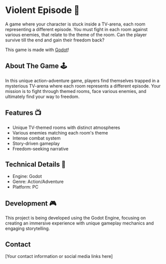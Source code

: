 # Violent Episode 🧟

A game where your character is stuck inside a TV-arena, each room representing a different episode. You must fight in each room against various enemies, that relate to the theme of the room. Can the player survive till the end and gain their freedom back?

This game is made with [Godot](https://godotengine.org/)!

## About The Game 🕹️
In this unique action-adventure game, players find themselves trapped in a mysterious TV-arena where each room represents a different episode. Your mission is to fight through themed rooms, face various enemies, and ultimately find your way to freedom.

## Features 📺
- Unique TV-themed rooms with distinct atmospheres
- Various enemies matching each room's theme
- Intense combat system
- Story-driven gameplay
- Freedom-seeking narrative

## Technical Details 🤖
- Engine: Godot
- Genre: Action/Adventure
- Platform: PC

## Development 🎮
This project is being developed using the Godot Engine, focusing on creating an immersive experience with unique gameplay mechanics and engaging storytelling.

## Contact
[Your contact information or social media links here]

